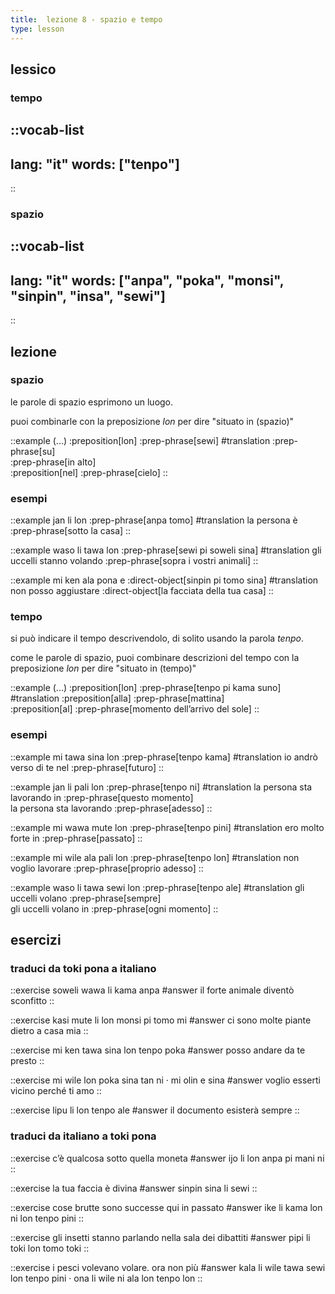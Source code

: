 ```yaml
---
title:  lezione 8 - spazio e tempo 
type: lesson
---
```


## lessico
### tempo
::vocab-list
---
lang: "it"
words: ["tenpo"]
---
::

### spazio
::vocab-list
---
lang: "it"
words: ["anpa", "poka", "monsi", "sinpin", "insa", "sewi"]
---
::

## lezione
### spazio
le parole di spazio esprimono un luogo.

puoi combinarle con la preposizione *lon* per dire "situato in (spazio)"

::example
(...) :preposition[lon] :prep-phrase[sewi]
#translation
:prep-phrase[su] \
:prep-phrase[in alto] \
:preposition[nel] :prep-phrase[cielo]
::

### esempi

::example
jan li lon :prep-phrase[anpa tomo]
#translation
la persona è :prep-phrase[sotto la casa]
::

::example
waso li tawa lon :prep-phrase[sewi pi soweli sina]
#translation
gli uccelli stanno volando :prep-phrase[sopra i vostri animali]
::

::example
mi ken ala pona e :direct-object[sinpin pi tomo sina]
#translation
non posso aggiustare :direct-object[la facciata della tua casa]
::

### tempo
si può indicare il tempo descrivendolo, di solito usando la parola *tenpo*.

come le parole di spazio, puoi combinare descrizioni del tempo con la preposizione *lon* per dire "situato in (tempo)" 

::example
(...) :preposition[lon] :prep-phrase[tenpo pi kama suno]
#translation
:preposition[alla] :prep-phrase[mattina] \
:preposition[al] :prep-phrase[momento dell’arrivo del sole]
::

### esempi
::example
mi tawa sina lon :prep-phrase[tenpo kama]
#translation
io andrò verso di te nel :prep-phrase[futuro]
::

::example
jan li pali lon :prep-phrase[tenpo ni]
#translation
la persona sta lavorando in :prep-phrase[questo momento] \
la persona sta lavorando :prep-phrase[adesso]
::

::example
mi wawa mute lon :prep-phrase[tenpo pini]
#translation
ero molto forte in :prep-phrase[passato]
::

::example
mi wile ala pali lon :prep-phrase[tenpo lon]
#translation
non voglio lavorare :prep-phrase[proprio adesso]
::

::example
waso li tawa sewi lon :prep-phrase[tenpo ale]
#translation
gli uccelli volano :prep-phrase[sempre] \
gli uccelli volano in :prep-phrase[ogni momento]
::

## esercizi
### traduci da toki pona a italiano
::exercise
soweli wawa li kama anpa
#answer
il forte animale diventò sconfitto
::

::exercise
kasi mute li lon monsi pi tomo mi
#answer
ci sono molte piante dietro a casa mia
::

::exercise
mi ken tawa sina lon tenpo poka
#answer
posso andare da te presto
::

::exercise
mi wile lon poka sina tan ni · mi olin e sina
#answer
voglio esserti vicino perché ti amo
::

::exercise
lipu li lon tenpo ale
#answer
il documento esisterà sempre
::

### traduci da italiano a toki pona
::exercise
c’è qualcosa sotto quella moneta
#answer
ijo li lon anpa pi mani ni
::

::exercise
la tua faccia è divina
#answer
sinpin sina li sewi
::

::exercise
cose brutte sono successe qui in passato
#answer
ike li kama lon ni lon tenpo pini
::

::exercise
gli insetti stanno parlando nella sala dei dibattiti
#answer
pipi li toki lon tomo toki
::

::exercise
i pesci volevano volare. ora non più
#answer
 kala li wile tawa sewi lon tenpo pini · ona li wile ni ala lon tenpo lon 
::